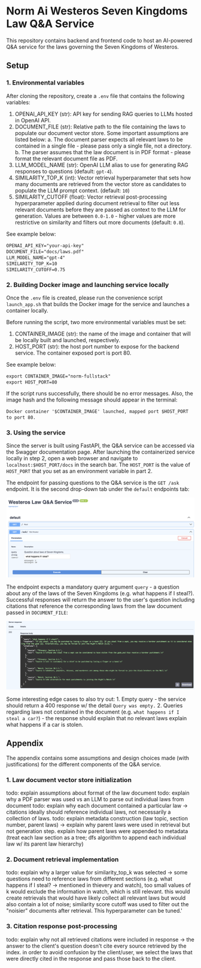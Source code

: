 # Norm Ai Westeros Seven Kingdoms Law Q&A Service

This repository contains backend and frontend code to host an AI-powered Q&A service for the laws governing the Seven Kingdoms of Westeros.

## Setup

### 1. Environmental variables
After cloning the repository, create a `.env` file that contains the following variables:

1. OPENAI_API_KEY (str): API key for sending RAG queries to LLMs hosted in OpenAI API.
2. DOCUMENT_FILE (str): Relative path to the file containing the laws to populate our document vector store. Some important assumptions are listed below:
    a. The document parser expects all relevant laws to be contained in a single file - please pass only a single file, not a directory.
    b. The parser assumes that the law document is in PDF format - please format the relevant document file as PDF.
3. LLM_MODEL_NAME (str): OpenAI LLM alias to use for generating RAG responses to questions (default: `gpt-4`).
4. SIMILARITY_TOP_K (int): Vector retrieval hyperparameter that sets how many documents are retrieved from the vector store as candidates to populate the LLM prompt context. (default: `10`)
5. SIMILARITY_CUTOFF (float): Vector retrieval post-processing hyperparameter applied during document retrieval to filter out less relevant documents before they are passed as context to the LLM for generation. Values are between `0.0-1.0` - higher values are more restrictive on similarity and filters out more documents (default: `0.8`).

See example below:
```
OPENAI_API_KEY="your-api-key"
DOCUMENT_FILE="docs/laws.pdf"
LLM_MODEL_NAME="gpt-4"
SIMILARITY_TOP_K=10
SIMILARITY_CUTOFF=0.75
```

### 2. Building Docker image and launching service locally

Once the `.env` file is created, please run the convenience script `launch_app.sh` that builds the Docker image for the service and launches a container locally.

Before running the script, two more environmental variables must be set:

1. CONTAINER_IMAGE (str): the name of the image and container that will be locally built and launched, respectively.
2. HOST_PORT (str): the host port number to expose for the backend service. The container exposed port is port 80.

See example below:

```
export CONTAINER_IMAGE="norm-fullstack"
export HOST_PORT=80
```

If the script runs successfully, there should be no error messages. Also, the image hash and the following message should appear in the terminal:

```
Docker container '$CONTAINER_IMAGE' launched, mapped port $HOST_PORT to port 80.
```

### 3. Using the service

Since the server is built using FastAPI, the Q&A service can be accessed via the Swagger documentation page. After launching the containerized service locally in step 2, open a web browser and navigate to `localhost:$HOST_PORT/docs` in the search bar. The `HOST_PORT` is the value of `HOST_PORT` that you set as an environment variable in part 2.

The endpoint for passing questions to the Q&A service is the `GET /ask` endpoint. It is the second drop-down tab under the `default` endpoints tab:

![alt text](docs/images/ask_endpoint.png)

The endpoint expects a mandatory query argument `query` - a question about any of the laws of the Seven Kingdoms (e.g. what happens if I steal?). Successful responses will return the answer to the user's question including citations that reference the corresponding laws from the law document passed in `DOCUMENT_FILE`:

![alt text](docs/images/ask_endpoint_success_response.png)

Some interesting edge cases to also try out:
    1. Empty query - the service should return a 400 response w/ the detail `Query was empty.`
    2. Queries regarding laws not contained in the document (e.g. `what happens if I steal a car?`) - the response should explain that no relevant laws explain what happens if a car is stolen.

## Appendix

The appendix contains some assumptions and design choices made (with justifications) for the different components of the Q&A service.

### 1. Law document vector store initialization

todo: explain assumptions about format of the law document
todo: explain why a PDF parser was used vs an LLM to parse out individual laws from document
todo: explain why each document contained a particular law -> citations ideally should reference individual laws, not necessarily a collection of laws.
todo: explain metadata construction (law topic, section number, parent laws) -> explain why parent laws were used in retrieval but not generation step. explain how parent laws were appended to metadata (treat each law section as a tree; dfs algorithm to append each individual law w/ its parent law hierarchy)

### 2. Document retrieval implementation

todo: explain why a larger value for similarity_top_k was selected -> some questions need to reference laws from different sections (e.g. what happens if I steal? -> mentioned in thievery and watch), too small values of k would exclude the information in watch, which is still relevant. this would create retrievals that would have likely collect all relevant laws but would also contain a lot of noise; similarity score cutoff was used to filter out the "noisier" documents after retrieval. This hyperparameter can be tuned.'

### 3. Citation response post-processing

todo: explain why not all retrieved citations were included in response -> the answer to the client's question doesn't cite every source retrieved by the index. in order to avoid confusion by the client/user, we select the laws that were directly cited in the response and pass those back to the client.